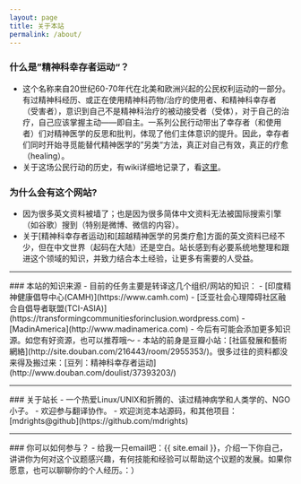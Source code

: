 ```yaml
---
layout: page
title: 关于本站
permalink: /about/
---
```

### 什么是”精神科幸存者运动“？
- 这个名称来自20世纪60-70年代在北美和欧洲兴起的公民权利运动的一部分。有过精神科经历、或正在使用精神科药物/治疗的使用者、和精神科幸存者（受害者），意识到自己不是精神科治疗的被动接受者（受体），对于自己的治疗，自己应该掌握主动——即自主。一系列公民行动带出了幸存者（和使用者）们对精神医学的反思和批判，体现了他们主体意识的提升。因此，幸存者们同时开始寻觅能替代精神医学的”另类“方法，真正对自己有效，真正的疗愈（healing）。
- 关于这场公民行动的历史，有wiki详细地记录了，看[这里]()。

### 为什么会有这个网站?
- 因为很多英文资料被墙了；也是因为很多简体中文资料无法被国际搜索引擎（如谷歌）搜到（特别是微博、微信的内容）。
- 关于[精神科幸存者运动]和[超越精神医学的另类疗愈]方面的英文资料已经不少，但在中文世界（起码在大陆）还是空白。站长感到有必要系统地整理和跟进这个领域的知识，并致力结合本土经验，让更多有需要的人受益。  

<hr>
### 本站的知识来源
- 目前的任务主要是转译这几个组织/网站的知识：
	- [印度精神健康倡导中心(CAMH)](https://www.camh.com)
	- [泛亚社会心理障碍社区融合自倡导者联盟(TCI-ASIA)](https://transformingcommunitiesforinclusion.wordpress.com)
	- [MadinAmerica](http://www.madinamerica.com)
- 今后有可能会添加更多知识源。如您有好资源，也可以推荐哦～
- 本站的前身是豆瓣小站：[社區發展和藝術網絡](http://site.douban.com/216443/room/2955353/)。很多过往的资料都没来得及搬过来：[豆列：精神科幸存者运动](http://www.douban.com/doulist/37393203/)  

<hr>
### 关于站长
- 一个热爱Linux/UNIX和折腾的、读过精神病学和人类学的、NGO小子。
- 欢迎参与翻译协作。
- 欢迎浏览本站源码，和其他项目：[mdrights@github](https://github.com/mdrights)  

<hr>
### 你可以如何参与？
- 给我一只email吧：{{ site.email }}，介绍一下你自己，讲讲你为何对这个议题感兴趣，有何技能和经验可以帮助这个议题的发展。如果你愿意，也可以聊聊你的个人经历。：）
